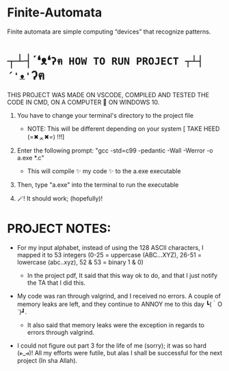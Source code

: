 # Finite-Automata
Finite automata are simple computing “devices” that recognize patterns.



# ┬┴┤´❛ᴥ❛`ʔฅ HOW TO RUN PROJECT ┬┴┤´❛ᴥ❛`ʔฅ 

THIS PROJECT WAS MADE ON VSCODE, COMPILED AND TESTED THE CODE IN CMD, ON A COMPUTER 🏃 ON WINDOWS 10. 

1. You have to change your terminal's directory to the project file 
	- NOTE: This will be different depending on your system [ TAKE HEED (=✖ᆽ✖=) !!!]

2. Enter the following prompt: "gcc -std=c99 -pedantic -Wall -Werror -o a.exe *.c" 
	- This will compile ✨ my code ✨ to the a.exe executable

3. Then, type "a.exe" into the terminal to run the executable

4. 🪄! It should work; (hopefully)! 



# PROJECT NOTES:

- For my input alphabet, instead of using the 128 ASCII characters, I mapped it to 53 integers (0-25 = uppercase (ABC...XYZ), 26-51 = lowercase (abc..xyz), 52 & 53 = binary 1 & 0)
	- In the project pdf, It said that this way ok to do, and that I just notify the TA that I did this. 

- My code was ran through valgrind, and I received no errors. A couple of memory leaks are left, and they continue to ANNOY me to this day ┗(｀O ´)┛. 
	- It also said that memory leaks were the exception in regards to errors through valgrind.

- I could not figure out part 3 for the life of me (sorry); it was so hard (⩺_⩹)! All my efforts were futile, but alas I shall be successful for the next project (In sha Allah).







